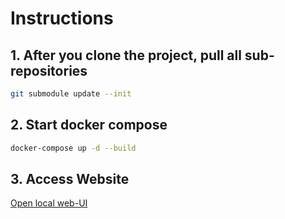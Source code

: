 # Instructions

## 1. After you clone the project, pull all sub-repositories
```bash
git submodule update --init
```

## 2. Start docker compose
```bash
docker-compose up -d --build
```

## 3. Access Website
[Open local web-UI](http://localhost:3000/)